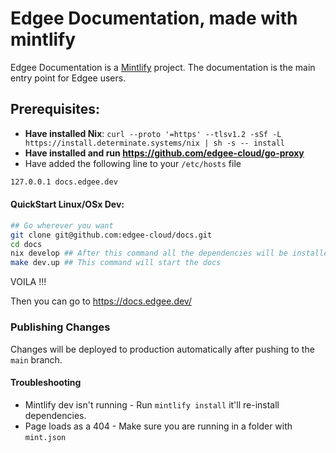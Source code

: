 # Edgee Documentation, made with mintlify

Edgee Documentation is a [Mintlify](https://mintlify.com/) project. The documentation is the main entry point for Edgee users.

## Prerequisites:
- **Have installed Nix**: `curl --proto '=https' --tlsv1.2 -sSf -L https://install.determinate.systems/nix | sh -s -- install`
- **Have installed and run https://github.com/edgee-cloud/go-proxy**
- Have added the following line to your `/etc/hosts` file

```bash
127.0.0.1 docs.edgee.dev
```

#### QuickStart Linux/OSx Dev:

```bash
## Go wherever you want
git clone git@github.com:edgee-cloud/docs.git
cd docs
nix develop ## After this command all the dependencies will be installed and you will be in a Nix shell
make dev.up ## This command will start the docs
```
VOILA !!!

Then you can go to https://docs.edgee.dev/

### Publishing Changes

Changes will be deployed to production automatically after pushing to the `main` branch.

#### Troubleshooting

- Mintlify dev isn't running - Run `mintlify install` it'll re-install dependencies.
- Page loads as a 404 - Make sure you are running in a folder with `mint.json`
